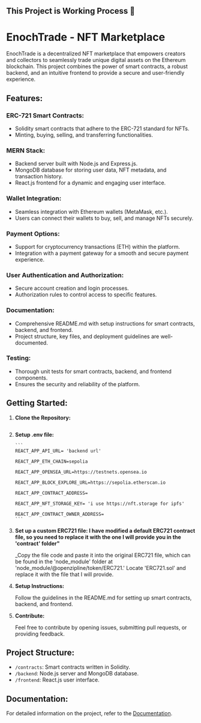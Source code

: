 ## This Project is Working Process 🚧

# EnochTrade - NFT Marketplace

EnochTrade is a decentralized NFT marketplace that empowers creators and collectors to seamlessly trade unique digital assets on the Ethereum blockchain. This project combines the power of smart contracts, a robust backend, and an intuitive frontend to provide a secure and user-friendly experience.


## Features:

### ERC-721 Smart Contracts:

- Solidity smart contracts that adhere to the ERC-721 standard for NFTs.
- Minting, buying, selling, and transferring functionalities.

### MERN Stack:

- Backend server built with Node.js and Express.js.
- MongoDB database for storing user data, NFT metadata, and transaction history.
- React.js frontend for a dynamic and engaging user interface.

### Wallet Integration:

- Seamless integration with Ethereum wallets (MetaMask, etc.).
- Users can connect their wallets to buy, sell, and manage NFTs securely.

### Payment Options:

- Support for cryptocurrency transactions (ETH) within the platform.
- Integration with a payment gateway for a smooth and secure payment experience.

### User Authentication and Authorization:

- Secure account creation and login processes.
- Authorization rules to control access to specific features.

### Documentation:

- Comprehensive README.md with setup instructions for smart contracts, backend, and frontend.
- Project structure, key files, and deployment guidelines are well-documented.

### Testing:

- Thorough unit tests for smart contracts, backend, and frontend components.
- Ensures the security and reliability of the platform.

## Getting Started:

1.  **Clone the Repository:**

    ```bash
    ```

2.  **Setup .env file:**

        ```
        REACT_APP_API_URL= 'backend url'

        REACT_APP_ETH_CHAIN=sepolia

        REACT_APP_OPENSEA_URL=https://testnets.opensea.io

        REACT_APP_BLOCK_EXPLORE_URL=https://sepolia.etherscan.io

        REACT_APP_CONTRACT_ADDRESS=

        REACT_APP_NFT_STORAGE_KEY= 'i use https://nft.storage for ipfs'

        REACT_APP_CONTRACT_OWNER_ADDRESS=
        ```

3.  **Set up a custom ERC721 file: I have modified a default ERC721 contract file, so you need to replace it with the one I will provide you in the 'contract' folder"**

    _Copy the file code and paste it into the original ERC721 file, which can be found in the 'node_module' folder at 'node_module/@openzipline/token/ERC721.' Locate 'ERC721.sol' and replace it with the file that I will provide.


4.  **Setup Instructions:**

    Follow the guidelines in the README.md for setting up smart contracts, backend, and frontend.

5.  **Contribute:**

    Feel free to contribute by opening issues, submitting pull requests, or providing feedback.

## Project Structure:

- `/contracts`: Smart contracts written in Solidity.
- `/backend`: Node.js server and MongoDB database.
- `/frontend`: React.js user interface.

## Documentation:

For detailed information on the project, refer to the [Documentation](link-to-docs).
